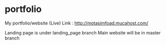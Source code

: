 # portfolio
My portfolio/website (Live)
Link : http://motasimfoad.mucahost.com/

Landing page is under landing_page branch
Main website will be in master branch
